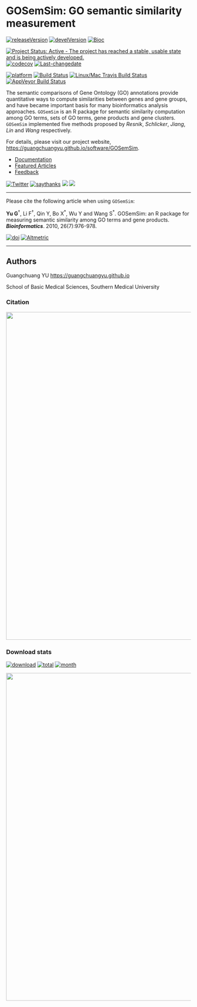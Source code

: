 # GOSemSim: GO semantic similarity measurement

[![releaseVersion](https://img.shields.io/badge/release%20version-2.6.2-green.svg?style=flat)](https://bioconductor.org/packages/GOSemSim)
[![develVersion](https://img.shields.io/badge/devel%20version-2.7.1-green.svg?style=flat)](https://github.com/guangchuangyu/GOSemSim)
[![Bioc](http://www.bioconductor.org/shields/years-in-bioc/GOSemSim.svg)](https://www.bioconductor.org/packages/devel/bioc/html/GOSemSim.html#since)

[![Project Status: Active - The project has reached a stable, usable
state and is being actively
developed.](http://www.repostatus.org/badges/latest/active.svg)](http://www.repostatus.org/#active)
[![codecov](https://codecov.io/gh/GuangchuangYu/GOSemSim/branch/master/graph/badge.svg)](https://codecov.io/gh/GuangchuangYu/GOSemSim/)
[![Last-changedate](https://img.shields.io/badge/last%20change-2018--10--11-green.svg)](https://github.com/GuangchuangYu/GOSemSim/commits/master)

[![platform](http://www.bioconductor.org/shields/availability/devel/GOSemSim.svg)](https://www.bioconductor.org/packages/devel/bioc/html/GOSemSim.html#archives)
[![Build
Status](http://www.bioconductor.org/shields/build/devel/bioc/GOSemSim.svg)](https://bioconductor.org/checkResults/devel/bioc-LATEST/GOSemSim/)
[![Linux/Mac Travis Build
Status](https://img.shields.io/travis/GuangchuangYu/GOSemSim/master.svg?label=Mac%20OSX%20%26%20Linux)](https://travis-ci.org/GuangchuangYu/GOSemSim)
[![AppVeyor Build
Status](https://img.shields.io/appveyor/ci/Guangchuangyu/GOSemSim/master.svg?label=Windows)](https://ci.appveyor.com/project/GuangchuangYu/GOSemSim)

The semantic comparisons of Gene Ontology (GO) annotations provide
quantitative ways to compute similarities between genes and gene groups,
and have became important basis for many bioinformatics analysis
approaches. `GOSemSim` is an R package for semantic similarity
computation among GO terms, sets of GO terms, gene products and gene
clusters. `GOSemSim` implemented five methods proposed by *Resnik*,
*Schlicker*, *Jiang*, *Lin* and *Wang* respectively.

For details, please visit our project website,
<https://guangchuangyu.github.io/software/GOSemSim>.

  - [Documentation](https://guangchuangyu.github.io/software/GOSemSim/documentation/)
  - [Featured
    Articles](https://guangchuangyu.github.io/software/GOSemSim/featuredArticles/)
  - [Feedback](https://guangchuangyu.github.io/software/GOSemSim/#feedback)

[![Twitter](https://img.shields.io/twitter/url/http/shields.io.svg?style=social&logo=twitter)](https://twitter.com/intent/tweet?hashtags=GOSemSim&url=http://bioinformatics.oxfordjournals.org/content/26/7/976&screen_name=guangchuangyu)
[![saythanks](https://img.shields.io/badge/say-thanks-ff69b4.svg)](https://saythanks.io/to/GuangchuangYu)
[![](https://img.shields.io/badge/follow%20me%20on-微信-green.svg?style=flat)](https://guangchuangyu.github.io/blog_images/biobabble.jpg)
[![](https://img.shields.io/badge/打赏-支付宝/微信-green.svg?style=flat)](https://guangchuangyu.github.io/blog_images/pay_qrcode.png)

-----

Please cite the following article when using `GOSemSim`:

**Yu G**<sup>†</sup>, Li F<sup>†</sup>, Qin Y, Bo X<sup>\*</sup>, Wu Y
and Wang S<sup>\*</sup>. GOSemSim: an R package for measuring semantic
similarity among GO terms and gene products. ***Bioinformatics***. 2010,
26(7):976-978.

[![doi](https://img.shields.io/badge/doi-10.1093/bioinformatics/btq064-green.svg?style=flat)](http://dx.doi.org/10.1093/bioinformatics/btq064)
[![Altmetric](https://img.shields.io/badge/Altmetric-19-green.svg?style=flat)](https://www.altmetric.com/details/100979)

-----

## Authors

Guangchuang YU <https://guangchuangyu.github.io>

School of Basic Medical Sciences, Southern Medical
University

### Citation

<img src="https://guangchuangyu.github.io/software/GOSemSim/featured-articles/index_files/figure-html/citation-1.png" width="890"/>

### Download stats

[![download](http://www.bioconductor.org/shields/downloads/GOSemSim.svg)](https://bioconductor.org/packages/stats/bioc/GOSemSim/)
[![total](https://img.shields.io/badge/downloads-95169/total-blue.svg?style=flat)](https://bioconductor.org/packages/stats/bioc/GOSemSim)
[![month](https://img.shields.io/badge/downloads-3518/month-blue.svg?style=flat)](https://bioconductor.org/packages/stats/bioc/GOSemSim)

<img src="https://guangchuangyu.github.io/software/GOSemSim/index_files/figure-html/dlstats-1.png" width="890"/>
